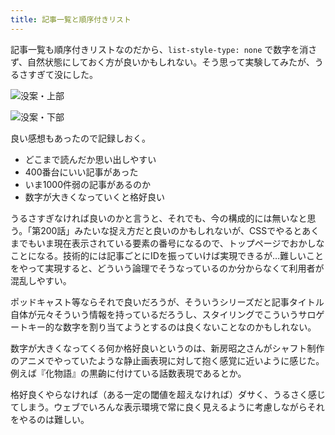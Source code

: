 ```yaml
---
title: 記事一覧と順序付きリスト
---
```


記事一覧も順序付きリストなのだから、`list-style-type: none` で数字を消さず、自然状態にしておく方が良いかもしれない。そう思って実験してみたが、うるさすぎて没にした。

![](/images/2020-09-27-list-style-1.png "没案・上部")

![](/images/2020-09-27-list-style-2.png "没案・下部")

良い感想もあったので記録しおく。

- どこまで読んだか思い出しやすい
- 400番台にいい記事があった
- いま1000件弱の記事があるのか
- 数字が大きくなっていくと格好良い

うるさすぎなければ良いのかと言うと、それでも、今の構成的には無いなと思う。「第200話」みたいな捉え方だと良いのかもしれないが、CSSでやるとあくまでもいま現在表示されている要素の番号になるので、トップページでおかしなことになる。技術的には記事ごとにIDを振っていけば実現できるが…難しいことをやって実現すると、どういう論理でそうなっているのか分からなくて利用者が混乱しやすい。

ポッドキャスト等ならそれで良いだろうが、そういうシリーズだと記事タイトル自体が元々そういう情報を持っているだろうし、スタイリングでこういうサロゲートキー的な数字を割り当てようとするのは良くないことなのかもしれない。

数字が大きくなってくる何か格好良いというのは、新房昭之さんがシャフト制作のアニメでやっていたような静止画表現に対して抱く感覚に近いように感じた。例えば『化物語』の黒齣に付けている話数表現であるとか。

格好良くやらなければ（ある一定の閾値を超えなければ）ダサく、うるさく感じてしまう。ウェブでいろんな表示環境で常に良く見えるように考慮しながらそれをやるのは難しい。
